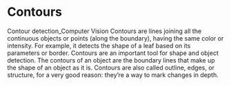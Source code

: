 # Contours
Contour detection_Computer Vision
Contours are lines joining all the continuous objects or points (along the boundary), having the same color or intensity. For example, it detects the shape of a leaf based on its parameters or border. Contours are an important tool for shape and object detection. The contours of an object are the boundary lines that make up the shape of an object as it is. Contours are also called outline, edges, or structure, for a very good reason: they’re a way to mark changes in depth.
